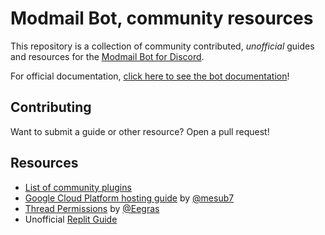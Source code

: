 # Modmail Bot, community resources
This repository is a collection of community contributed, *unofficial* guides and resources for the [Modmail Bot for Discord](https://github.com/dragory/modmailbot).

For official documentation, [click here to see the bot documentation](https://github.com/Dragory/modmailbot/blob/master/README.md)!

## Contributing
Want to submit a guide or other resource? Open a pull request!

## Resources
* [List of community plugins](./Plugins.md)
* [Google Cloud Platform hosting guide](./GCP%20Guide.md) by [@mesub7](https://github.com/mesub7)
* [Thread Permissions](./Thread%20Permissions.md) by [@Eegras](https://github.com/Eegras)
* Unofficial [Replit Guide](./Replit%20Guide.md)
